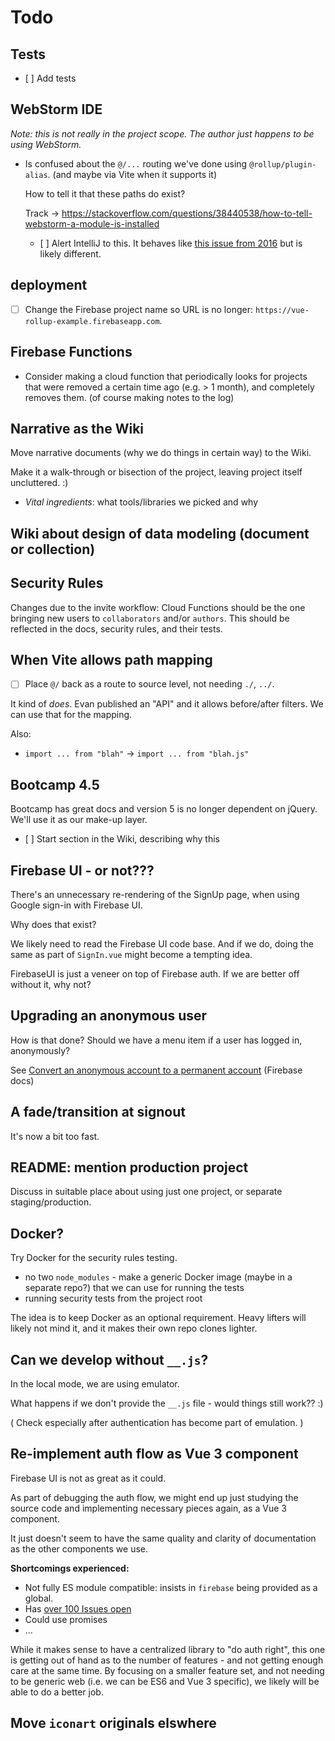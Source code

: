 # Todo

## Tests

- [ ] Add tests

<!--
  - Coming to the site with a URL path, going through sign-in, one should land in the original intended path.
-->

## WebStorm IDE

*Note: this is not really in the project scope. The author just happens to be using WebStorm.*

- Is confused about the `@/...` routing we've done using `@rollup/plugin-alias`.  (and maybe via Vite when it supports it)

   How to tell it that these paths do exist?

   Track -> https://stackoverflow.com/questions/38440538/how-to-tell-webstorm-a-module-is-installed

   - [ ] Alert IntelliJ to this. It behaves like [this issue from 2016](https://intellij-support.jetbrains.com/hc/en-us/community/posts/207304095-Using-ES6-import-and-node-modules-are-marked-as-Module-is-not-installed-) but is likely different.


## deployment

- [ ] Change the Firebase project name so URL is no longer: `https://vue-rollup-example.firebaseapp.com`.


## Firebase Functions

- Consider making a cloud function that periodically looks for projects that were removed a certain time ago (e.g. > 1 month), and completely removes them. (of course making notes to the log)

## Narrative as the Wiki

Move narrative documents (why we do things in certain way) to the Wiki. 

Make it a walk-through or bisection of the project, leaving project itself uncluttered. :)

- *Vital ingredients*: what tools/libraries we picked and why


## Wiki about design of data modeling (document or collection)

<!-- tbd. move this analysis somewhere else, maybe Wiki? Make it GOOD!

Add:
- fields needed in Security Rules are best to be in the same document (each document read costs for access)
- how often does the data (need to) change?  Change to an auxiliary field (e.g. 'lastSeen') triggers updates to anyone following the document.
- do the fields contribute to another (parent) document's Security Rules? If not, they may be okay as a subcollection. (this was already mentioned, in other words)
...

<<
With Cloud Firestore, design of data schemas is steered by these considerations:

To go in-document:

- **Billing:** access is charged per document. Avoid sub-collections unless they are really required.


To go sub-collection:

- **Access:** you cannot restrict reading of individual fields &mdash; documents are either fully available or not at all. You can restrict write access to individual fields.
- **Security rules:** you cannot use in-document arrays as part of security rule logic ("allow if `uid` is found within the `authors`"). You can express this with sub-collections.
- **Document size:** Documents must fit 1MB - 89 bytes. If you think they might grow larger, split something to sub-collections.

>Do you know more guidance for steering database schema design in Firestore? Please share the info at [Gitter](https://gitter.im/akauppi/GroundLevel-firebase-web) or as a PR. 📝🙂
<<
-->

## Security Rules

Changes due to the invite workflow: Cloud Functions should be the one bringing new users to `collaborators` and/or `authors`. This should be reflected in the docs, security rules, and their tests.


## When Vite allows path mapping

- [ ] Place `@/` back as a route to source level, not needing `./`, `../`.

It kind of *does*. Evan published an "API" and it allows before/after filters.  We can use that for the mapping.

Also:

- `import ... from "blah"` -> `import ... from "blah.js"`


## Bootcamp 4.5

Bootcamp has great docs and version 5 is no longer dependent on jQuery. We'll use it as our make-up layer.

- [ ] Start section in the Wiki, describing why this


## Firebase UI - or not???

There's an unnecessary re-rendering of the SignUp page, when using Google sign-in with Firebase UI.

Why does that exist?

We likely need to read the Firebase UI code base. And if we do, doing the same as part of `SignIn.vue` might become a tempting idea.

FirebaseUI is just a veneer on top of Firebase auth. If we are better off without it, why not?


## Upgrading an anonymous user

How is that done?  Should we have a menu item if a user has logged in, anonymously?

See [Convert an anonymous account to a permanent account](https://firebase.google.com/docs/auth/web/anonymous-auth#convert-an-anonymous-account-to-a-permanent-account) (Firebase docs)


## A fade/transition at signout

It's now a bit too fast. 


<!-- noooope?
## Sentry integration

Once their [Vue integration](https://docs.sentry.io/platforms/javascript/vue/) becomes available to Vue 3 (beta), consider it.

Note: It's not so important, if we can do cloud logging via Firebase Functions - as it seems. :)
-->

## README: mention production project

Discuss in suitable place about using just one project, or separate staging/production.

## Docker?

Try Docker for the security rules testing.

- no two `node_modules` - make a generic Docker image (maybe in a separate repo?) that we can use for running the tests
- running security tests from the project root

The idea is to keep Docker as an optional requirement. Heavy lifters will likely not mind it, and it makes their own repo clones lighter. 

## Can we develop without `__.js`?

In the local mode, we are using emulator. 

What happens if we don't provide the `__.js` file - would things still work?? :)

( Check especially after authentication has become part of emulation. )


## Re-implement auth flow as Vue 3 component

Firebase UI is not as great as it could.

As part of debugging the auth flow, we might end up just studying the source code and implementing necessary pieces again, as a Vue 3 component.

It just doesn't seem to have the same quality and clarity of documentation as the other components we use.

<!-- tbd. list here actual shortcomings we have -->

**Shortcomings experienced:**

- Not fully ES module compatible: insists in `firebase` being provided as a global.
- Has [over 100 Issues open](https://github.com/firebase/firebaseui-web/issues)
- Could use promises
- ...

While it makes sense to have a centralized library to "do auth right", this one is getting out of hand as to the number of features - and not getting enough care at the same time. By focusing on a smaller feature set, and not needing to be generic web (i.e. we can be ES6 and Vue 3 specific), we likely will be able to do a better job.


## Move `iconart` originals elswhere


